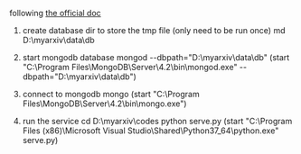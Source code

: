 following [the official doc](https://docs.mongodb.com/manual/tutorial/install-mongodb-on-windows/#run-mongodb-from-cmd)

1. create database dir to store the tmp file (only need to be run once)
        md D:\myarxiv\data\db

2. start mongodb database
        mongod --dbpath="D:\myarxiv\data\db"
        (start "C:\Program Files\MongoDB\Server\4.2\bin\mongod.exe" --dbpath="D:\myarxiv\data\db")

3. connect to mongodb
        mongo
        (start "C:\Program Files\MongoDB\Server\4.2\bin\mongo.exe")

4. run the service
        cd D:\myarxiv\codes
        python serve.py
        (start "C:\Program Files (x86)\Microsoft Visual Studio\Shared\Python37_64\python.exe" serve.py)